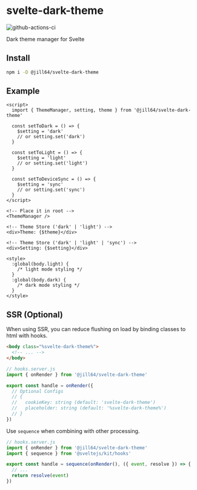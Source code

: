 # svelte-dark-theme

![github-actions-ci](https://github.com/jill64/svelte-dark-theme/actions/workflows/ci.yml/badge.svg)

Dark theme manager for Svelte

## Install

```sh
npm i -D @jill64/svelte-dark-theme
```

## Example

```svelte
<script>
  import { ThemeManager, setting, theme } from '@jill64/svelte-dark-theme'

  const setToDark = () => {
    $setting = 'dark'
    // or setting.set('dark')
  }

  const setToLight = () => {
    $setting = 'light'
    // or setting.set('light')
  }

  const setToDeviceSync = () => {
    $setting = 'sync'
    // or setting.set('sync')
  }
</script>

<!-- Place it in root -->
<ThemeManager />

<!-- Theme Store ('dark' | 'light') -->
<div>Theme: {$theme}</div>

<!-- Theme Store ('dark' | 'light' | 'sync') -->
<div>Setting: {$setting}</div>

<style>
  :global(body.light) {
    /* light mode styling */
  }
  :global(body.dark) {
    /* dark mode styling */
  }
</style>
```

## SSR (Optional)

When using SSR, you can reduce flushing on load by binding classes to html with hooks.

```html
<body class="%svelte-dark-theme%">
  <!-- ... -->
</body>
```

```js
// hooks.server.js
import { onRender } from '@jill64/svelte-dark-theme'

export const handle = onRender({
  // Optional Configs
  // {
  //   cookieKey: string (default: 'svelte-dark-theme')
  //   placeholder: string (default: '%svelte-dark-theme%')
  // }
})
```

Use `sequence` when combining with other processing.

```js
// hooks.server.js
import { onRender } from '@jill64/svelte-dark-theme'
import { sequence } from '@sveltejs/kit/hooks'

export const handle = sequence(onRender(), ({ event, resolve }) => {
  // ...
  return resolve(event)
})
```
